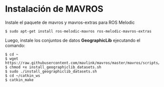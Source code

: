 # Instalación de MAVROS

Instale el paquete de mavros y mavros-extras para ROS Melodic

    $ sudo apt-get install ros-melodic-mavros ros-melodic-mavros-extras

Luego, instale los conjuntos de datos **GeographicLib** ejecutando el comando:

    $ cd ~
    $ wget https://raw.githubusercontent.com/mavlink/mavros/master/mavros/scripts/install_geographiclib_datasets.sh
    $ chmod +x install_geographiclib_datasets.sh
    $ sudo ./install_geographiclib_datasets.sh
    $ cd ~/catkin_ws
    $ catkin_make
